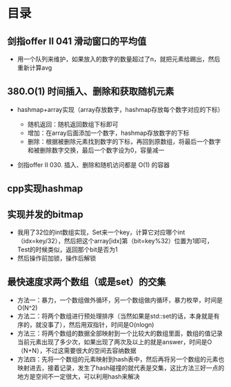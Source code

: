 # 目录

## 剑指offer II 041 滑动窗口的平均值

- 用一个队列来维护，如果放入的数字的数量超过了n，就把元素给踢出，然后重新计算avg







## 380.O(1) 时间插入、删除和获取随机元素

- hashmap+array实现（array存放数字，hashmap存放每个数字对应的下标）
  - 随机返回：随机返回数组下标即可
  - 增加：在array后面添加一个数字，hashmap存放数字的下标
  - 删除：根据被删除元素找到数字的下标，再回到原数组，将最后一个数字和被删除数字交换，最后一个数字设为0，容量减一

- 剑指offer II 030. 插入、删除和随机访问都是 O(1) 的容器







## cpp实现hashmap







## 实现并发的bitmap

- 我用了32位的int数组实现，Set来一个key，计算它对应哪个int（idx=key/32），然后把这个array[idx]第（bit=key%32）位置为1即可，Test的时候类似，返回那个bit是否为1
- 然后操作前加锁，操作后解锁







## 最快速度求两个数组（或是set）的交集

- 方法一：暴力，一个数组做外循环，另一个数组做内循环，暴力枚举，时间是O(N^2)
- 方法二：将两个数组进行预处理排序（当然如果是std::set的话，本身就是有序的，就没事了），然后用双指针，时间是O(nlogn)
- 方法三：将两个数组的数据全部映射到一个比较大的数组里面，数组的值记录当前元素出现了多少次，如果出现了两次及以上的就是answer，时间是O（N+N），不过这需要很大的空间去容纳数据
- 方法四：先将一个数组的元素映射到hash表中，然后再将另一个数组的元素也映射进去，接着记录，发生了hash碰撞的就代表是交集，这比方法三好一点的地方是空间不一定很大，可以利用hash来解决
